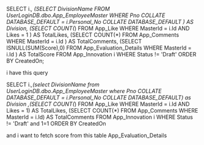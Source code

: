 SELECT 
    i.*,
    (SELECT DivisionName 
     FROM UserLoginDB.dbo.App_EmployeeMaster 
     WHERE Pno COLLATE DATABASE_DEFAULT = i.Personal_No COLLATE DATABASE_DEFAULT
    ) AS Division,
    (SELECT COUNT(*) 
     FROM App_Like 
     WHERE MasterId = i.Id AND Likes = 1
    ) AS TotalLikes,
    (SELECT COUNT(*) 
     FROM App_Comments 
     WHERE MasterId = i.Id
    ) AS TotalComments,
    (SELECT ISNULL(SUM(Score),0) 
     FROM App_Evaluation_Details 
     WHERE MasterId = i.Id
    ) AS TotalScore
FROM App_Innovation i
WHERE Status != 'Draft' 
ORDER BY CreatedOn;



i have this query 

SELECT i.*,(select DivisionName from UserLoginDB.dbo.App_EmployeeMaster where Pno COLLATE 
DATABASE_DEFAULT = i.Personal_No COLLATE DATABASE_DEFAULT) as Division
,(SELECT COUNT(*) FROM App_Like WHERE MasterId = i.Id AND Likes = 1)
AS TotalLikes,
(SELECT COUNT(*) FROM App_Comments WHERE MasterId = i.Id) AS TotalComments  FROM App_Innovation i 
WHERE Status != 'Draft' and 1=1 ORDER BY CreatedOn


and i want to fetch score from this table App_Evaluation_Details
